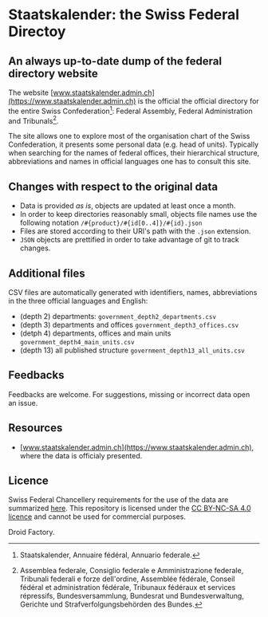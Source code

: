 # Staatskalender: the Swiss Federal Directoy
## An always up-to-date dump of the federal directory website

The website [www.staatskalender.admin.ch](https://www.staatskalender.admin.ch) is the official the official directory for the entire Swiss Confederation[^1]: Federal Assembly, Federal Administration and Tribunals[^2]. 

The site allows one to explore most of the organisation chart of the Swiss Confederation, it presents some personal data (e.g. head of units). Typically when searching for the names of federal offices, their hierarchical structure, abbreviations and names in official languages one has to consult this site. 


[^1]: Staatskalender, Annuaire fédéral, Annuario federale.
[^2]: Assemblea federale, Consiglio federale e Amministrazione federale, Tribunali federali e forze dell'ordine, Assemblée fédérale, Conseil fédéral et administration fédérale, Tribunaux fédéraux et services répressifs, Bundesversammlung, Bundesrat und Bundesverwaltung, Gerichte und Strafverfolgungsbehörden des Bundes.

## Changes with respect to the original data
- Data is provided _as is_, objects are updated at least once a month. 
- In order to keep directories reasonably small, objects file names use the following notation ``/#{product}/#{id[0..4]}/#{id}.json``
- Files are stored according to their URI's path with the ``.json`` extension.
- ``JSON`` objects are prettified in order to take advantage of git to track changes.

## Additional files
CSV files are automatically generated with identifiers, names, abbreviations in the three official languages and English: 
- (depth 2) departments: ```government_depth2_departments.csv```
- (depth 3) departments and offices ```government_depth3_offices.csv```
- (detph 4) departments, offices and main units ```government_depth4_main_units.csv```
- (depth 13) all published structure ```government_depth13_all_units.csv```

## Feedbacks
Feedbacks are welcome. For suggestions, missing or incorrect data open an issue.

## Resources
- [www.staatskalender.admin.ch](https://www.staatskalender.admin.ch), where the data is officialy presented.

## Licence
Swiss Federal Chancellery requirements for the use of the data are summarized [here](https://www.admin.ch/gov/en/start/terms-and-conditions.html). This repository is licensed under the [CC BY-NC-SA 4.0 licence](https://creativecommons.org/licenses/by-nc-sa/4.0/) and cannot be used for commercial purposes. 

Droid Factory.
